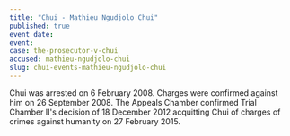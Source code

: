 ```yaml
---
title: "Chui - Mathieu Ngudjolo Chui"
published: true
event_date:
event:
case: the-prosecutor-v-chui
accused: mathieu-ngudjolo-chui
slug: chui-events-mathieu-ngudjolo-chui
---
```


Chui was arrested on 6 February 2008. Charges were confirmed against him on 26 September 2008. The Appeals Chamber confirmed Trial Chamber II's decision of 18 December 2012 acquitting Chui of charges of crimes against humanity on 27 February 2015.

